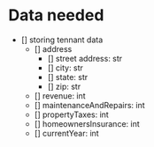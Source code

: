 # Data needed

- [] storing tennant data
  - [] address
    - [] street address: str
    - [] city: str
    - [] state: str
    - [] zip: str
  - [] revenue: int
  - [] maintenanceAndRepairs: int
  - [] propertyTaxes: int
  - [] homeownersInsurance: int
  - [] currentYear: int

